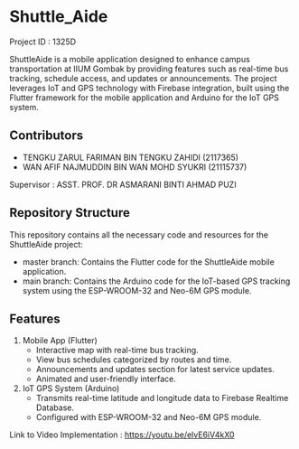 # Shuttle_Aide
Project ID : 1325D

ShuttleAide is a mobile application designed to enhance campus transportation at IIUM Gombak by providing features such as real-time bus tracking, schedule access, and updates or announcements. The project leverages IoT and GPS technology with Firebase integration, built using the Flutter framework for the mobile application and Arduino for the IoT GPS system.

## Contributors
- TENGKU ZARUL FARIMAN BIN TENGKU ZAHIDI (2117365)
- WAN AFIF NAJMUDDIN BIN WAN MOHD SYUKRI (21115737)

Supervisor : ASST. PROF. DR ASMARANI BINTI AHMAD PUZI

## Repository Structure
This repository contains all the necessary code and resources for the ShuttleAide project:
- master branch: Contains the Flutter code for the ShuttleAide mobile application.
- main branch: Contains the Arduino code for the IoT-based GPS tracking system using the ESP-WROOM-32 and Neo-6M GPS module.

## Features
1. Mobile App (Flutter)
   - Interactive map with real-time bus tracking.
   - View bus schedules categorized by routes and time.
   - Announcements and updates section for latest service updates.
   - Animated and user-friendly interface.
2. IoT GPS System (Arduino)
   - Transmits real-time latitude and longitude data to Firebase Realtime Database.
   - Configured with ESP-WROOM-32 and Neo-6M GPS module.

Link to Video Implementation : https://youtu.be/elvE6iV4kX0

